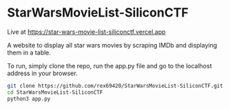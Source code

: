 # StarWarsMovieList-SiliconCTF

Live at https://star-wars-movie-list-siliconctf.vercel.app

A website to display all star wars movies by scraping IMDb and displaying them in a table. 

To run, simply clone the repo, run the app.py file and go to the localhost address in your browser.
```bash
git clone https://github.com/rex69420/StarWarsMovieList-SiliconCTF.git
cd StarWarsMovieList-SiliconCTF
python3 app.py
```
